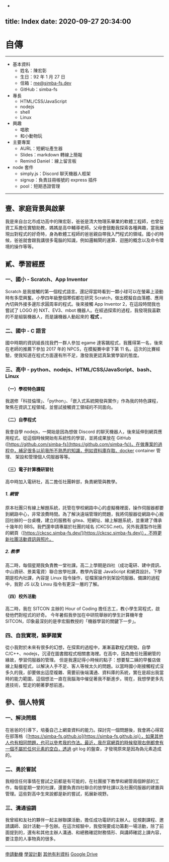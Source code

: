 -
title: Index
date: 2020-09-27 20:34:00
---

# 自傳

---

* 基本資料
	* 姓名：陳宏彰
	* 生日：92 年 1 月 27 日
	* 信箱：me@simba-fs.dev
	* GitHub：simba-fs
* 專長
	* HTML/CSS/JavaScript
	* nodejs
	* shell
	* Linux
* 興趣
	* 唱歌
	* 和小動物玩
* 主要專案
	* AURL：短網址產生器
	* Slides：markdown 轉線上簡報
	* Remind Daniel：線上留言板
* node 套件
	* simply.js：Discord 聊天機器人框架
	* signup：負責註冊帳號的 express 插件
	* pool：短期憑證管理

---

## 壹、家庭背景與啟蒙
我是來自台北市成功高中的陳宏彰，爸爸是清大物理系畢業的軟體工程師，也曾在資工系擔任實驗助教，媽媽是高中輔導老師。父母會鼓勵我探索各種興趣，當我展現出對程式的好奇時，身為軟體工程師的爸爸親自帶我入門程式的領域。國小的時候，爸爸就會跟我講很多電腦的知識，例如邏輯閘的運算、迴圈的概念以及命令環境的操作等等。

## 貳、學習經歷
### 一、國小 - Scratch、App Inventor
Scratch 是我接觸的第一個程式語言。還記得當時看到一顆小球可以在螢幕上滾動時有多麼興奮。小學四年級整個寒假都在研究 Scratch，做出模擬自由落體、應用內切與外接多邊形求圓周率的程式。後來接觸 App Inventor 2，在這段時間我也嘗試了 LOGO 的 NXT、EV3、mbot 機器人。在經過探索的過程，我發現我喜歡的不是組裝機器人，而是讓機器人動起來的 **程式** 。
### 二、國中 - C 語言
國中時期的資訊組長找我們一群人參加 egame 達客飆程式，我獲得第一名，後來在老師的推薦下參加 2017 年的 NPCS，在模擬賽中拿下第 11 名。這次的比賽經驗，使我知道在程式方面還有所不足，激發我更認真紮實學習的態度。

### 三、高中 - python、nodejs、HTML/CSS/JavaScript、bash、Linux
#### （一）學校特色課程
我選修「科技倫理」、「python」、「嵌入式系統開發與實作」作為我的特色課程，聚焦在資訊工程領域，並嘗試接觸資工領域的不同面向。
#### （二）自學程式
我會自學 nodejs，一開始是因為想做 Discord 的聊天機器人，後來延伸到網頁應用程式。從這個時候開始有系統性的學習，並將成果放在 GitHub ([https://github.com/simba-fs](https://github.com/simba-fs))。在做專案的過程中，補足很多以前我所不熟悉的知識，例如資料庫存取、docker container 管理、 架設和管理個人伺服器等等。
#### （三）電子計算機研習社
高中時加入電研社，高二擔任社團幹部，負責網管與教學。
##### 1. 網管
原本社團只有線上解題系統，託管在學校網路中心的虛擬機裡面，操作伺服器都要到網路中心，非常浪費時間。為了解決遠端管理的問題，我將伺服器從網路中心搬回社辦的一台桌機，建立的服務有 gitea、短網址、線上解題系統，並重建了傳承十幾年的 BBS。我們還申請專屬於社團的域名 (CKCSC.net)。另外我還製作社團的網頁（[https://ckcsc.simba-fs.dev/](https://ckcsc.simba-fs.dev)），不時更新社團活動資訊與照片。
##### 2. 教學
高二時，每個星期我負責教一堂社課。高二上學期是四社（成功電研、建中資訊、中山資研、景美電資）聯合放學社課，教學內容是 JavaScript 和網頁設計。下學期是校內社課，內容是 Linux 指令操作，從檔案操作到架設伺服器。備課的過程中，我對 JS 以及 Linxu 指令有更深一層的了解。
#### （四）校外活動
高二時，我在 SITCON 主辦的 Hour of Coding 擔任志工，教小學生寫程式，啟發他們對程式的好奇。
今年暑假我參加在中研院舉辦的學生計算機年會 SITCON，印象最深刻的是李宏毅教授的「機器學習的關鍵下一步」。
### 四、自我實現，築夢踏實
從小我對於未來有很多的幻想，在探索的過程中，漸漸喜歡程式開發。自學 C/C++、nodejs，沉浸在圖書館程式相關書海裡。在高中，因為擔任社團網管的緣故，學習伺服器的管理。
但是我還記得小時候的點子：想要幫二姨的早餐店做線上點餐程式，以解決人手不足、客人等候太久的問題。以當時國小剛接觸程式沒多久的我，卻要做出這麼複雜、需要前後端溝通、資料庫的系統，實在是超出我當時的能力範圍，這個想法一直在我腦海中催促著我不斷進步。現在，我想學更多先進技術，堅定的朝著夢想前進。

## 參、個人特質
### 一、解決問題
在爸爸的引導下，培養自己上網查資料的能力。探討完一個問題後，我會將心得寫在部落格（[https://simba-fs.github.io](https://simba-fs.github.io)），如果其他人也有相同問題，也可以參考我的作法。最近，我在寫網頁的時候發現右側都會有一個不屬於任何元素的空白，透過 git log 的盤查，才發現原來是因為偽元素造成的。
### 二、勇於嘗試
我相信任何事情在嘗試之前都是有可能的，在社團接下教學和網管兩個幹部的工作，每個星期一堂的社課，還要負責四社聯合的放學社課以及社團伺服器的建置與管理。這些對高中生來說都是新的嘗試，拓展新視野。
### 三、溝通協調
我曾經和友社的夥伴一起主辦聯課活動，擔任成功電研的主辦人。從規劃課程、邀請講師、設計活動一手包辦。在這次經驗中，我發現要成功籌劃一場活動，除了前面提到的，還有和其他主辦人溝通、和總務確認財務情形、與講師確認上課內容，要注意的人事物真的很多。

---

[申請動機](./applyMotiv.html)
[學習計劃](./studyPlan.html)
[其他有利資料](./others.html)
[Google Drive](https://drive.google.com/drive/folders/1XzGUj6r_uHXHeu4YsjgJrfocU4JN97yf?usp=sharing)

